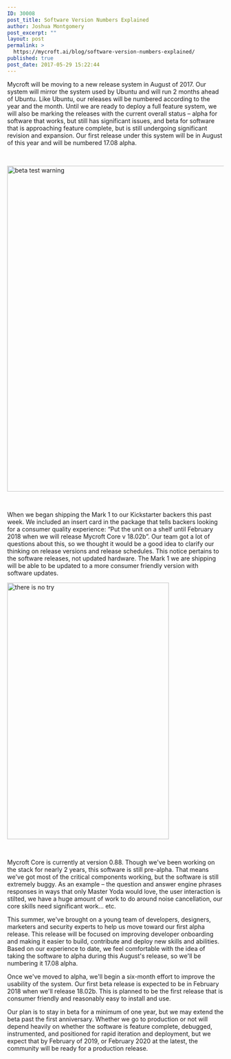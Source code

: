 ```yaml
---
ID: 30008
post_title: Software Version Numbers Explained
author: Joshua Montgomery
post_excerpt: ""
layout: post
permalink: >
  https://mycroft.ai/blog/software-version-numbers-explained/
published: true
post_date: 2017-05-29 15:22:44
---
```

Mycroft will be moving to a new release system in August of 2017. Our system will mirror the system used by Ubuntu and will run 2 months ahead of Ubuntu. Like Ubuntu, our releases will be numbered according to the year and the month. Until we are ready to deploy a full feature system, we will also be marking the releases with the current overall status – alpha for software that works, but still has significant issues, and beta for software that is approaching feature complete, but is still undergoing significant revision and expansion. Our first release under this system will be in August of this year and will be numbered 17.08 alpha.

&nbsp;

<img class="aligncenter wp-image-30023 size-full" src="https://mycroft.ai/wp-content/uploads/2017/05/Untitled-1-2.png" alt="beta test warning" width="833" height="758" />

&nbsp;

When we began shipping the Mark 1 to our Kickstarter backers this past week. We included an insert card in the package that tells backers looking for a consumer quality experience: “Put the unit on a shelf until February 2018 when we will release Mycroft Core v 18.02b”. Our team got a lot of questions about this, so we thought it would be a good idea to clarify our thinking on release versions and release schedules. This notice pertains to the software releases, not updated hardware. The Mark 1 we are shipping will be able to be updated to a more consumer friendly version with software updates.

<img class="aligncenter size-full wp-image-30010" src="https://mycroft.ai/wp-content/uploads/2017/05/yoda_mark1.png" alt="there is no try" width="376" height="597" />

&nbsp;

Mycroft Core is currently at version 0.88. Though we've been working on the stack for nearly 2 years, this software is still pre-alpha. That means we've got most of the critical components working, but the software is still extremely buggy. As an example – the question and answer engine phrases responses in ways that only Master Yoda would love, the user interaction is stilted, we have a huge amount of work to do around noise cancellation, our core skills need significant work... etc.

This summer, we've brought on a young team of developers, designers, marketers and security experts to help us move toward our first alpha release. This release will be focused on improving developer onboarding and making it easier to build, contribute and deploy new skills and abilities. Based on our experience to date, we feel comfortable with the idea of taking the software to alpha during this August's release, so we'll be numbering it 17.08 alpha.

Once we've moved to alpha, we'll begin a six-month effort to improve the usability of the system. Our first beta release is expected to be in February 2018 when we'll release 18.02b. This is planned to be the first release that is consumer friendly and reasonably easy to install and use.

Our plan is to stay in beta for a minimum of one year, but we may extend the beta past the first anniversary. Whether we go to production or not will depend heavily on whether the software is feature complete, debugged, instrumented, and positioned for rapid iteration and deployment, but we expect that by February of 2019, or February 2020 at the latest, the community will be ready for a production release.